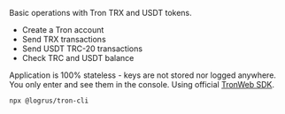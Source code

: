 Basic operations with Tron TRX and USDT tokens.
- Create a Tron account
- Send TRX transactions
- Send USDT TRC-20 transactions
- Check TRC and USDT balance

Application is 100% stateless - keys are not stored nor logged anywhere. You only enter and see them in the console.
Using official [TronWeb SDK](https://developers.tron.network/docs/tronweb-1).

```
npx @logrus/tron-cli
```
